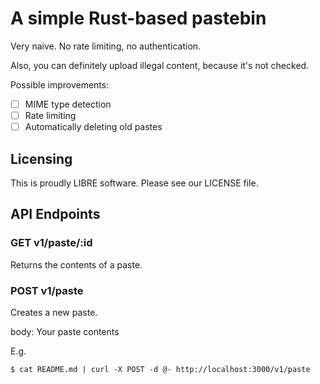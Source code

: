 # A simple Rust-based pastebin

Very naive. No rate limiting, no authentication.

Also, you can definitely upload illegal content, because it's
not checked.

Possible improvements:
- [ ] MIME type detection
- [ ] Rate limiting
- [ ] Automatically deleting old pastes

## Licensing
This is proudly LIBRE software. Please see our LICENSE file.

## API Endpoints

### GET v1/paste/:id
Returns the contents of a paste.

### POST v1/paste

Creates a new paste.

body: Your paste contents

E.g.

```shell
$ cat README.md | curl -X POST -d @- http://localhost:3000/v1/paste
```
